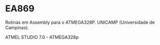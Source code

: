 # EA869
Rotinas em Assembly para o ATMEGA328P. UNICAMP (Universidade de Campinas).

ATMEL STUDIO 7.0 - ATMEGA328p
